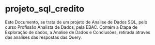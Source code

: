 # projeto_sql_credito

Este Documento, se trata de um projeto de Analise de Dados SQL, pelo curso Profissão Analista de Dados, pela EBAC. Contém a Etapa de Exploração de dados, a Analise de Dados e Conclusões, retirada através das analises das respostas das Query.

